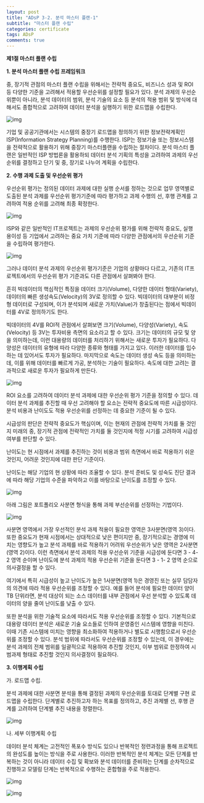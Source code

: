 ```yaml
---
layout: post
title: "ADsP 3-2. 분석 마스터 플랜-1"
subtitle: "마스터 플랜 수립"
categories: certificate
tags: ADsP
comments: true
---
```


**제1절 마스터 플랜 수립**

**1. 분석 마스터 플랜 수립 프레임워크**

중, 장기적 관점의 마스터 플랜 수립을 위해서는 전략적 중요도, 비즈니스 성과 및 ROI 등 다양한 기준을 고려해서 적용할 우선순위를 설정할 필요가 있다. 분석 과제의 우선순위뿐이 아니라, 분석 데이터의 범위, 분석 기술의 요소 등 분석의 적용 범위 및 방식에 대해서도 종합적으로 고려하여 데이터 분석을 실행하기 위한 로드맵을 수립한다.

![img](https://postfiles.pstatic.net/MjAxOTA0MTBfMTE4/MDAxNTU0OTA2NDAxMTIw.5-vSacmef2n5XfDyychOAds3sU6XHFaD-TYk8Bz59aMg.4FAD0ldCRhqb_u_7pr66k5hM3O755H1sRaHuR8gNQnIg.PNG.2heewoong/%EB%B6%84%EC%84%9D_%EB%A7%88%EC%8A%A4%ED%84%B0_%ED%94%8C%EB%9E%9C.png?type=w773)

기업 및 공공기관에서는 시스템의 중장기 로드맵을 정의하기 위한 정보전략계획인 ISP(Information Strategy Planning)를 수행한다. ISP는 정보기술 또는 정보시스템을 전략적으로 활용하기 위해 중장기 마스터플랜을 수립하는 절차이다. 분석 마스터 플랜은 일반적인 ISP 방법론을 활용하되 데이터 분석 기획의 특성을 고려하여 과제의 우선순위를 결정하고 단기 및 중, 장기로 나누어 계획을 수립한다.



**2. 수행 과제 도출 및 우선순위 평가**

우선순위 평가는 정의된 데이터 과제에 대한 실행 순서를 정하는 것으로 업무 영역별로 도출된 분석 과제를 우선순위 평가기준에 따라 평가하고 과제 수행의 선, 후행 관계를 고려하여 적용 순위를 고려해 최종 확정한다.

![img](https://postfiles.pstatic.net/MjAxOTA0MTBfMjU2/MDAxNTU0OTA2Nzc2MzEz.OT96_pW9qo74WtsRLVGk0r0I4LfmYD-xeTvzZB79fqkg.HggWw8R5XOWwCERiqPwNDpbcA3FptYzDyXqFIsSuNH8g.PNG.2heewoong/%EC%9A%B0%EC%84%A0%EC%88%9C%EC%9C%84_%ED%8F%89%EA%B0%80_%EB%B0%A9%EB%B2%95_%EB%B0%8F_%EC%A0%88%EC%B0%A8.png?type=w773)

ISP와 같은 일반적인 IT프로젝트는 과제의 우선순위 평가를 위해 전략적 중요도, 실행 용이성 등 기업에서 고려하는 중요 가치 기준에 따라 다양한 관점에서의 우선순위 기준을 수립하여 평가한다.

![img](https://postfiles.pstatic.net/MjAxOTA0MTBfNSAg/MDAxNTU0OTA3MDIzMzU4.IagIcykRasjLJ8hEbnF5myPOdJrFkyBLr3fyKJChHaog.cCjdtjO7S-9Tq-s8SNJTaD6HxE_lqVDsy2zrt060yHAg.PNG.2heewoong/%EC%9D%BC%EB%B0%98%EC%A0%81%EC%9D%B8_IT_%ED%94%84%EB%A1%9C%EC%A0%9D%ED%8A%B8%EC%9D%98_%EC%9A%B0%EC%84%A0%EC%88%9C%EC%9C%84_%ED%8F%89%EA%B0%80_%EC%98%88%EC%8B%9C.png?type=w773)

 그러나 데이터 분석 과제의 우선순위 평가기준은 기업의 상황마다 다르고, 기존의 IT프로젝트에서의 우선순위 평가 기준과도 다른 관점에서 살펴봐야 한다.



 흔히 빅데이터의 핵심적인 특징을 데이터 크기(Volume), 다양한 데이터 형태(Variety), 데이터의 빠른 생성속도(Velocity)의 3V로 정의할 수 있다. 빅데이터의 대부분이 비정형 데이터로 구성되며, 이가 분석되며 새로운 가치(Value)가 창출된다는 점에서 빅데이터를 4V로 정의하기도 한다.



 빅데이터의 4V를 ROI적 관점에서 살펴보면 크기(Volume), 다양성(Variety), 속도(Velocity) 등 3V는 투자비용 측면의 요소라고 할 수 있다. 크기는 데이터의 규모 및 양을 의미하는데, 이런 대용량의 데이터를 처리하기 위해서는 새로운 투자가 필요하다. 다양성은 데이터의 유형에 따라 다양한 종류와 형태를 가지고 있다. 이러한 데이터를 입수하는 데 있어서도 투자가 필요하다. 마지막으로 속도는 데이터 생성 속도 등을 의미하는데, 이를 위해 데이터를 빠르게 가공, 분석하는 기술이 필요하다. 속도에 대한 고려는 결과적으로 새로운 투자가 필요하게 만든다.

![img](https://postfiles.pstatic.net/MjAxOTA0MTBfMjc2/MDAxNTU0OTA3NDQ0NDM4.jIM1p87wX5xazPghWTe3Ev7xY-zBEB5_YAJaorYslQgg.aRhi7uU4pQTx5EU6LoVjAPPYa2FLC1WSKh8wmNkwvrsg.PNG.2heewoong/%EB%B9%85%EB%8D%B0%EC%9D%B4%ED%84%B0%EC%9D%98_%ED%8A%B9%EC%A7%95%EC%9D%84_%EA%B3%A0%EB%A0%A4%ED%95%9C_%EB%B6%84%EC%84%9D_ROI_%EC%9A%94%EC%86%8C.png?type=w773)

 ROI 요소를 고려하여 데이터 분석 과제에 대한 우선순위 평가 기준을 정의할 수 있다. 데이터 분석 과제를 추진할 때 우선 고려해야 할 요소는 전략적 중요도에 따른 시급성이다. 분석 비용과 난이도도 적용 우선순위를 선정하는 데 중요한 기준이 될 수 있다.

 시급성의 판단은 전략적 중요도가 핵심이며, 이는 현재의 관점에 전략적 가치를 둘 것인지 미래의 중, 장기적 관점에 전략적인 가치를 둘  것인지에 적정 시기를 고려하여 시급성 여부를 판단할 수 있다.

 난이도는 현 시점에서 과제를 추진하는 것이 비용과 범위 측면에서 바로 적용하기 쉬운 것인지, 어려운 것인지에 대한 판단 기준이다.

 난이도는 해당 기업의 현 상황에 따라 조율할 수 있다. 분석 준비도 및 성숙도 진단 결과에 따라 해당 기업의 수준을 파악하고 이를 바탕으로 난이도를 조정할 수 있다.

![img](https://postfiles.pstatic.net/MjAxOTA0MTBfNDAg/MDAxNTU0OTA2OTEyMjE3.KRMgpABd7GYR14FB01Ta6sVRRpwoQ4ZtbYotj3L8vxQg.52Fu4X_isFOVakVSvgqcfXTi2YbsutQmoQKIaz-9UrUg.PNG.2heewoong/%EC%9D%BC%EB%B0%98%EC%A0%81%EC%9D%B8_IT_%ED%94%84%EB%A1%9C%EC%A0%9D%ED%8A%B8%EC%9D%98_%EC%9A%B0%EC%84%A0%EC%88%9C%EC%9C%84_%ED%8F%89%EA%B0%80_%EC%98%88%EC%8B%9C.png?type=w773)



아래 그림은 포트폴리오 사분면 형식을 통해 과제 부선순위를 선정하는 기법이다.

![img](https://postfiles.pstatic.net/MjAxOTA0MTBfMTg2/MDAxNTU0OTA3NzQxNzQw.A_Yr8ovT1OM5aTyP8pLrvksGbVUNoEhpTslMXMMM52Mg.6gRxQOK9TBzuhgRdp4xzlhtAWIMEZwgtL-PVbN3Jnhwg.PNG.2heewoong/%EB%B6%84%EC%84%9D_%EA%B3%BC%EC%A0%9C_%EC%9A%B0%EC%84%A0%EC%88%9C%EC%9C%84_%EC%84%A0%EC%A0%95_%EB%A7%A4%ED%8A%B8%EB%A6%AD%EC%8A%A4.png?type=w773)

사분면 영역에서 가장 우선적인 분석 과제 적용이 필요한 영역은 3사분면(영역 3)이다. 또한 중요도가 현재 시점에서는 상대적으로 낮은 편이지만 중, 장기적으로는 경영에 미치는 영향도가 높고 분석 과제를 바로 적용하기 어려워 우선순위가 낮은 영역은 2사분면(영역 2)이다. 이런 측면에서 분석 과제의 적용 우선순위 기준을 시급성에 둔다면 3 - 4- 2 영역 순이며 난이도에 분석 과제의 적용 우선순위 기준을 둔다면 3 - 1- 2 영역 순으로 의사결정을 할 수 있다.

 여기에서 특히 시급성이 높고 난이도가 높은 1사분면(영역 1)은 경영진 또는 실무 담담자의 의견에 따라 적용 우선순위를 조정할 수 있다. 예를 들어 분석에 필요한 데이터 양이 TB 단위라면, 분석 대상이 되는 소스 데이터를 내부 관점에서 우선 분석할 수 있도록 데이터의 양을 줄여 난이도를 낮출 수 있다.

 또한 분석을 위한 기술적 요소에 따라서도 적용 우선순위를 조정할 수 있다. 기본적으로 대용량 데이터 분석은 새로운 기술 요소들로 인하여 운영중인 시스템에 영향을 미친다.이때 기존 시스템에 미치는 영향을 최소화하여 적용하거나 별도로 시행함으로서 우선순위를 조정할 수 있다. 분석 범위에 따라서도 우선순위를 조정할 수 있는데, 이 경우에는 분석 과제의 전체 범위를 일괄적으로 적용하여 추진할 것인지, 이부 범위로 한정하여 시범과제 형태로 추진할 것인지 의사결정이 필요하다.  



**3. 이행계획 수립**

 가. 로드맵 수립. 

분석 과제에 대한 사분면 분석을 통해 결정된 과제의 우선순위를 토대로 단계별 구현 로드맵을 수립한다. 단계별로 추진하고자 하는 목표를 정의하고, 추진 과제별 선, 후행 관계를 고려하여 단계별 추진 내용을 정렬한다.

![img](https://postfiles.pstatic.net/MjAxOTA0MTFfMjgx/MDAxNTU0OTM2MTAyNzMx.ozcA2oN8Llipv9O_wfFaUKyNBG_jssAYQnl7NBDnix4g.XjCHhmGXNn-02bcQ5q_sOUwC1vRDSIv1zSyGYn7glFYg.PNG.2heewoong/%EB%8B%A8%EA%B3%84%EC%A0%81_%EA%B5%AC%ED%98%84_%EB%A1%9C%EB%93%9C%EB%A7%B5_%EC%98%88%EC%8B%9C.png?type=w773)

 나. 세부 이행계획 수립

데이터 분석 체계는 고전적인 폭포수 방식도 있으나 반복적인 정련과정을 통해 프로젝트의 완성도를 높이는 방식을 주로 사용한다. 이러한 반복적인 분석 체계는 모든 단계를 반복하는 것이 아니라 데이터 수집 및 확보와 분석 데이터를 준비하는 단계를 순차적으로 진행하고 모델링 단계는 반복적으로 수행하는 혼합형을 주로 적용한다.

![img](https://postfiles.pstatic.net/MjAxOTA0MTFfMyAg/MDAxNTU0OTM2MjkxNDQw.GKuUERuk9BOZkug7KOnuItGvRtZ1oH7xXdnDnIGH4pIg.P6B5kXy89I4eOoUllA6G-9Bgt4GduuEr2EItWIWGEYgg.PNG.2heewoong/%EB%B0%98%EB%B3%B5%EC%A0%81_%EC%A0%95%EB%A0%A8_%ED%8A%B9%EC%84%B1%EC%9D%84_%EA%B3%A0%EB%A0%A4%ED%95%9C_%EC%9D%BC%EC%A0%95%EA%B3%84%ED%9A%8D_%EC%88%98%EB%A6%BD.png?type=w773)

![img](https://postfiles.pstatic.net/MjAxOTA0MTFfMjYx/MDAxNTU0OTM4NjEyNTMz.G73AdCxg3pck-MvI7l7N-rvkSASpeZV0V_wByKEyx0Yg.z_8kBgKWRw5Pq_875AfQMttRNyUA7ykQfvWOQf828YIg.PNG.2heewoong/%EC%84%B8%EB%B6%80_%EC%B6%94%EC%A7%84_%EC%9D%BC%EC%A0%95%EA%B3%84%ED%9A%8D_%EC%98%88%EC%8B%9C.png?type=w773)

